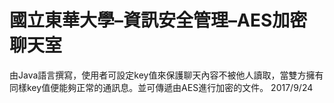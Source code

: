 # 國立東華大學–資訊安全管理–AES加密聊天室
由Java語言撰寫，使用者可設定key值來保護聊天內容不被他人讀取，當雙方擁有同樣key值便能夠正常的通訊息。並可傳遞由AES進行加密的文件。
2017/9/24
